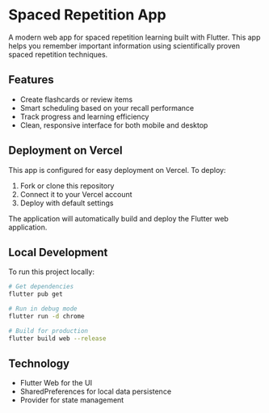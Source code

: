 # Spaced Repetition App

A modern web app for spaced repetition learning built with Flutter. This app helps you remember important information using scientifically proven spaced repetition techniques.

## Features

- Create flashcards or review items
- Smart scheduling based on your recall performance
- Track progress and learning efficiency
- Clean, responsive interface for both mobile and desktop

## Deployment on Vercel

This app is configured for easy deployment on Vercel. To deploy:

1. Fork or clone this repository
2. Connect it to your Vercel account
3. Deploy with default settings

The application will automatically build and deploy the Flutter web application.

## Local Development

To run this project locally:

```bash
# Get dependencies
flutter pub get

# Run in debug mode
flutter run -d chrome

# Build for production
flutter build web --release
```

## Technology

- Flutter Web for the UI
- SharedPreferences for local data persistence
- Provider for state management
